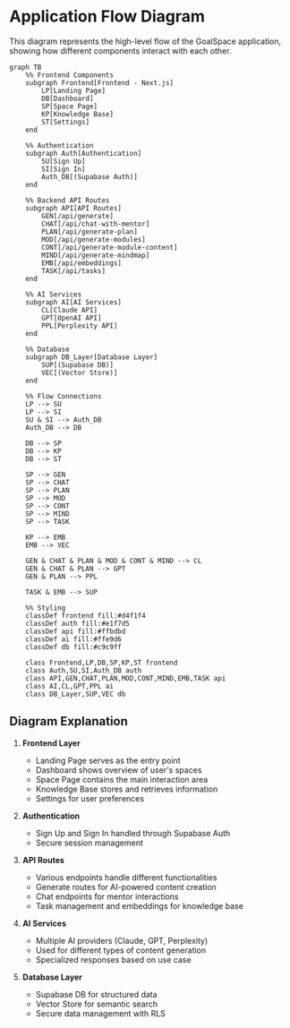 # Application Flow Diagram

This diagram represents the high-level flow of the GoalSpace application, showing how different components interact with each other.

```mermaid
graph TB
    %% Frontend Components
    subgraph Frontend[Frontend - Next.js]
        LP[Landing Page]
        DB[Dashboard]
        SP[Space Page]
        KP[Knowledge Base]
        ST[Settings]
    end

    %% Authentication
    subgraph Auth[Authentication]
        SU[Sign Up]
        SI[Sign In]
        Auth_DB[(Supabase Auth)]
    end

    %% Backend API Routes
    subgraph API[API Routes]
        GEN[/api/generate]
        CHAT[/api/chat-with-mentor]
        PLAN[/api/generate-plan]
        MOD[/api/generate-modules]
        CONT[/api/generate-module-content]
        MIND[/api/generate-mindmap]
        EMB[/api/embeddings]
        TASK[/api/tasks]
    end

    %% AI Services
    subgraph AI[AI Services]
        CL[Claude API]
        GPT[OpenAI API]
        PPL[Perplexity API]
    end

    %% Database
    subgraph DB_Layer[Database Layer]
        SUP[(Supabase DB)]
        VEC[(Vector Store)]
    end

    %% Flow Connections
    LP --> SU
    LP --> SI
    SU & SI --> Auth_DB
    Auth_DB --> DB

    DB --> SP
    DB --> KP
    DB --> ST

    SP --> GEN
    SP --> CHAT
    SP --> PLAN
    SP --> MOD
    SP --> CONT
    SP --> MIND
    SP --> TASK

    KP --> EMB
    EMB --> VEC

    GEN & CHAT & PLAN & MOD & CONT & MIND --> CL
    GEN & CHAT & PLAN --> GPT
    GEN & PLAN --> PPL

    TASK & EMB --> SUP

    %% Styling
    classDef frontend fill:#d4f1f4
    classDef auth fill:#e1f7d5
    classDef api fill:#ffbdbd
    classDef ai fill:#ffe9d6
    classDef db fill:#c9c9ff

    class Frontend,LP,DB,SP,KP,ST frontend
    class Auth,SU,SI,Auth_DB auth
    class API,GEN,CHAT,PLAN,MOD,CONT,MIND,EMB,TASK api
    class AI,CL,GPT,PPL ai
    class DB_Layer,SUP,VEC db
```

## Diagram Explanation

1. **Frontend Layer**
   - Landing Page serves as the entry point
   - Dashboard shows overview of user's spaces
   - Space Page contains the main interaction area
   - Knowledge Base stores and retrieves information
   - Settings for user preferences

2. **Authentication**
   - Sign Up and Sign In handled through Supabase Auth
   - Secure session management

3. **API Routes**
   - Various endpoints handle different functionalities
   - Generate routes for AI-powered content creation
   - Chat endpoints for mentor interactions
   - Task management and embeddings for knowledge base

4. **AI Services**
   - Multiple AI providers (Claude, GPT, Perplexity)
   - Used for different types of content generation
   - Specialized responses based on use case

5. **Database Layer**
   - Supabase DB for structured data
   - Vector Store for semantic search
   - Secure data management with RLS 
